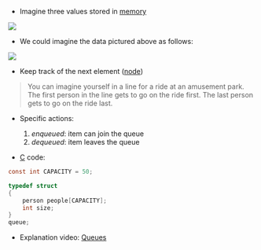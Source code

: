 - Imagine three values stored in [memory](lecture-4-memory.md)

![](3-values-memory.png)

- We could imagine the data pictured above as follows:

![](linkes-list-basic.png)





- Keep track of the next element ([node](structs.md)) 
 >You can imagine yourself in a line for a ride at an amusement park. The first person in the line gets to go on the ride first. The last person gets to go on the ride last.


- Specific actions:
	1. _enqueued_: item can join the queue
	2. _dequeued_: item leaves the queue


- [C](contents-c.md) code:

```c
const int CAPACITY = 50;

typedef struct
{
    person people[CAPACITY];
    int size;
}
queue;
```


- Explanation video: [Queues](https://cs50.harvard.edu/x/2025/shorts/queues/)